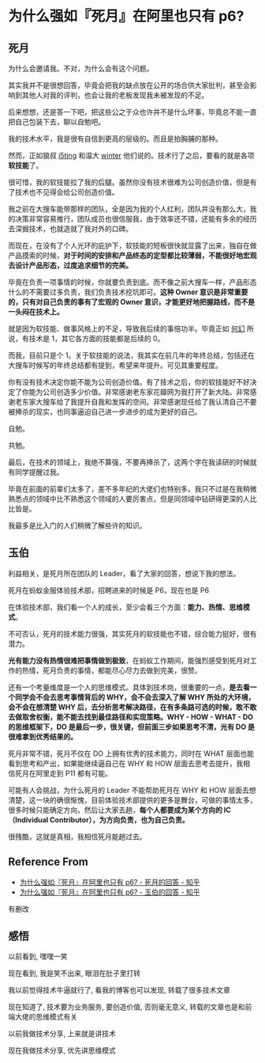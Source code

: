 # 为什么强如『死月』在阿里也只有 p6?

## 死月

为什么会邀请我。不对，为什么会有这个问题。

其实我并不是很想回答，毕竟会把我的缺点放在公开的场合供大家批判，甚至会影响到其他人对我的评判，也会让我的老板发现我未被发现的不足。

后来想想，还是答一下吧，把这些公之于众也许并不是什么坏事，毕竟总不能一直把自己包装下去，聊以自勉吧。

我的技术水平，我是很有自信到更高的层级的。而且是拍胸脯的那种。

然而，正如狼叔 [i5ting](https://www.zhihu.com/people/c4c5c50b85f217e88e181b19e8afb624) 和温大 [winter](https://www.zhihu.com/people/ec03b8e839a6fb763e1b8113455362db) 他们说的。技术行了之后，要看的就是各项**软技能**了。

很可惜，我的软技能拉了我的后腿。虽然你没有技术很难为公司创造价值，但是有了技术也不见得会给公司创造价值。

我之前在大搜车能带那样的团队，全是因为我的个人红利，团队并没有那么大，我的决策非常容易推行，团队成员也很信服我，由于效率还不错，还能有多余的经历去深掘技术，也就造就了我对外的口碑。

而现在，在没有了个人光环的庇护下，软技能的短板很快就显露了出来，独自在做产品摸索的时候，**对于时间的安排和产品终态的定型都比较薄弱，不能很好地宏观去设计产品形态，过度追求细节的完美。**

毕竟在负责一项事情的时候，你就要负责到底。而不像之前大搜车一样，产品形态什么的不需要过多负责，我们负责技术挖坑即可。**这种 Owner 意识是非常重要的，只有对自己负责的事有了宏观的 Owner 意识，才能更好地把握路线，而不是一头闷在技术上。**

就是因为软技能、做事风格上的不足，导致我后续的事倍功半。毕竟正如 [何幻](https://www.zhihu.com/people/30c47a685a97a71e196e87cc60e494c6) 所说，有技术是 1，其它各方面的技能都是后续的 0。

而我，目前只是个 1。关于软技能的说法，我其实在前几年的年终总结，包括还在大搜车时候写的年终总结都有提到，希望来年提升。可见其重要程度。

你有没有技术决定你能不能为公司创造价值。有了技术之后，你的软技能好不好决定了你能为公司创造多少价值。非常感谢老东家花瓣网为我打开了新大陆。非常感谢老东家大搜车给了我提升自我和发挥的空间。非常感谢现任给了我认清自己不要被捧杀的现实，也同事逼迫自己进一步进步的成为更好的自己。

自勉。

共勉。

最后，在技术的领域上，我绝不算强，不要再捧杀了，这两个字在我读研的时候就有同学提醒过我。

毕竟在前面的前辈们太多了，差不多年纪的大佬们也特别多。我只不过是在我稍微熟悉点的领域中比不熟悉这个领域的人要厉害点，但是同领域中钻研得更深的人比比皆是。

我最多是比入门的人们稍微了解些许的知识。

## 玉伯

利益相关，是死月所在团队的 Leader，看了大家的回答，想说下我的想法。

死月在蚂蚁金服体验技术部，招聘进来的时候是 P6，现在也是 P6

在体验技术部，我们看一个人的成长，至少会看三个方面：**能力、热情、思维模式**。

不可否认，死月的技术能力很强，其实死月的软技能也不错，综合能力挺好，很有潜力。

**光有能力没有热情很难把事情做到极致**，在蚂蚁工作期间，能强烈感受到死月对工作的热情，死月负责的事情，都能尽心尽力去做到完美，很赞。

还有一个考量维度是一个人的思维模式。具体到技术岗，很重要的一点，**是去看一个同学会不会去思考事情背后的 WHY，会不会去深入了解 WHY 所处的大环境，会不会在想清楚 WHY 后，去分析思考解决路径，在有多条路可选的时候，敢不敢去做取舍权衡，能不能去找到最佳路径和实现策略。WHY - HOW - WHAT - DO 的思维框架下，DO 是最后一步，很关键，但前面三步如果思考不清，光有 DO 是很难拿到优秀结果的。**

死月非常不错，死月不仅在 DO 上拥有优秀的技术能力，同时在 WHAT 层面也能看到思考和产出，如果能继续逼自己在 WHY 和 HOW 层面去思考去提升，我相信死月在阿里走到 P11 都有可能。

可能有人会挑战，为什么死月的 Leader 不能帮助死月在 WHY 和 HOW 层面去想清楚，这一块的确很惭愧，目前体验技术部提供的更多是舞台，可做的事情太多，很多时候只能确定方向，然后让大家去趟，**每个人都要成为某个方向的 IC（Individual Contributor），为方向负责，也为自己负责。**

很残酷，这就是真相，我相信死月能趟过去。

## Reference From

- [为什么强如『死月』在阿里也只有 p6? - 死月的回答 - 知乎](https://www.zhihu.com/question/326940670/answer/699468672)
- [为什么强如『死月』在阿里也只有 p6? - 玉伯的回答 - 知乎](https://www.zhihu.com/question/326940670/answer/703068360)

有删改

## 感悟

以前看到, 嘿嘿一笑

现在看到, 我是笑不出来, 眼泪在肚子里打转

我以前觉得技术牛逼就行了, 看我的博客也可以发现, 转载了很多技术文章

现在知道了, 技术要为业务服务, 要创造价值, 否则毫无意义, 转载的文章也是和前端大佬的思维模式有关

以前我做技术分享, 上来就是讲技术

现在我做技术分享, 优先讲思维模式
